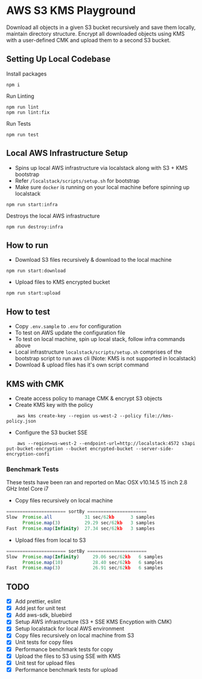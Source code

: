 # AWS S3 KMS Playground

Download all objects in a given S3 bucket recursively and save them locally, maintain directory structure. Encrypt all downloaded objects using KMS with a user-defined CMK and upload them to a second S3 bucket.

## Setting Up Local Codebase

Install packages

```
npm i
```

Run Linting

```
npm run lint
npm run lint:fix
```

Run Tests

```
npm run test
```

## Local AWS Infrastructure Setup

- Spins up local AWS infrastructure via localstack along with S3 + KMS bootstrap
- Refer `/localstack/scripts/setup.sh` for  bootstrap
- Make sure `docker` is running on your local machine before spinning up localstack

```
npm run start:infra
```

Destroys the local AWS infrastructure

```
npm run destroy:infra
```

## How to run  

- Download S3 files recursively & download to the local machine

```
npm run start:download
```

- Upload files to KMS encrypted bucket 

```
npm run start:upload
```

## How to test

- Copy `.env.sample` to `.env` for configuration
- To test on AWS update the configuration file
- To test on local machine, spin up local stack, follow infra commands above
- Local infrastructure `localstack/scripts/setup.sh` comprises of the bootstrap script to run aws cli (Note: KMS is not supported in localstack)
- Download & upload files has it's own script command

## KMS with CMK

- Create access policy to manage CMK & encrypt S3 objects
- Create KMS key with the policy
```
    aws kms create-key --region us-west-2 --policy file://kms-policy.json
```
- Configure the S3 bucket SSE
```
    aws --region=us-west-2 --endpoint-url=http://localstack:4572 s3api put-bucket-encryption --bucket encrypted-bucket --server-side-encryption-confi
```

### Benchmark Tests

These tests have been ran and reported on Mac OSX v10.14.5 15 inch 2.8 GHz Intel Core i7

- Copy files recursively on local machine 

```js
====================== sortBy ======================
Slow  Promise.all            31 sec/62kb      3 samples
      Promise.map(3)         29.29 sec/62kb   3 samples
Fast  Promise.map(Infinity)  27.34 sec/62kb   3 samples

```

- Upload files from local to S3

```js
====================== sortBy ======================
Slow  Promise.map(Infinity)     29.06 sec/62kb   6 samples
      Promise.map(10)           28.40 sec/62kb   6 samples      
Fast  Promise.map(3)            26.91 sec/62kb   6 samples
```

## TODO

- [x] Add prettier, eslint
- [x] Add jest for unit test
- [x] Add aws-sdk, bluebird
- [x] Setup AWS infrastructure (S3 + SSE KMS Encyption with CMK)
- [x] Setup localstack for local AWS environment
- [x] Copy files recursively on local machine from S3
- [x] Unit tests for copy files
- [x] Performance benchmark tests for copy
- [x] Upload the files to S3 using SSE with KMS
- [x] Unit test for upload files
- [x] Performance benchmark tests for upload